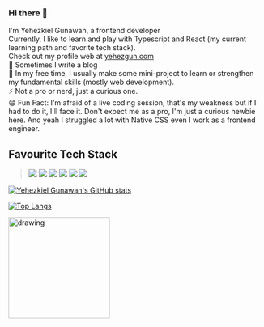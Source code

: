 ### Hi there 👋
I'm Yehezkiel Gunawan, a frontend developer <br>
Currently, I like to learn and play with Typescript and React (my current learning path and favorite tech stack). <br>
Check out my profile web at <a href="https://yehezgun.com" target="_blank">yehezgun.com</a> <br>
🌱 Sometimes I write a blog <br>
🔭 In my free time, I usually make some mini-project to learn or strengthen my fundamental skills (mostly web development). <br>
⚡ Not a pro or nerd, just a curious one. <br>
😄 Fun Fact: I'm afraid of a live coding session, that's my weakness but if I had to do it, I'll face it. Don't expect me as a pro, I'm just a curious newbie here. And yeah I struggled a lot with Native CSS even I work as a frontend engineer.

## Favourite Tech Stack
> ![](https://img.shields.io/badge/-Javascript-F7DF1E?style=for-the-badge&logo=javascript&logoColor=white)
> ![](https://img.shields.io/badge/-Typescript-3178C6?style=for-the-badge&logo=typescript&logoColor=white)
> ![](https://img.shields.io/badge/-ReactJS-61DAFB?style=for-the-badge&logo=React&logoColor=white)
   ![](https://img.shields.io/badge/-Chakra_UI-319795?style=for-the-badge&logo=chakraui&logoColor=white)
   ![](https://img.shields.io/badge/-Tailwind_CSS-38B2AC?style=for-the-badge&logo=tailwindcss&logoColor=white)
   ![](https://img.shields.io/badge/Next_JS-grey?style=for-the-badge&logo=Next.js&logoColor=white)

[![Yehezkiel Gunawan's GitHub stats](https://github-readme-stats.vercel.app/api?username=yehezkielgunawan&show_icons=true&theme=dracula)](https://github.com/yehezkielgunawan)

[![Top Langs](https://github-readme-stats.vercel.app/api/top-langs/?username=yehezkielgunawan&layout=compact&theme=dracula)](https://github.com/yehezkielgunawan)

<a href="https://ko-fi.com/kaz200" target="_blank">
<img src="https://res.cloudinary.com/yehez/image/upload/v1635687121/SupportMe_blue_2x_mlehwg.png" alt="drawing" width="200"/>
</a>
